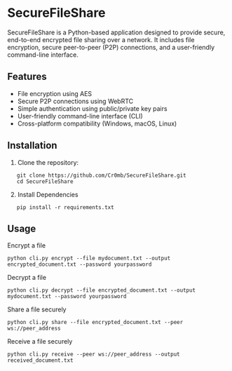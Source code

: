 # SecureFileShare

SecureFileShare is a Python-based application designed to provide secure, end-to-end encrypted file sharing over a network. It includes file encryption, secure peer-to-peer (P2P) connections, and a user-friendly command-line interface.

## Features
- File encryption using AES
- Secure P2P connections using WebRTC
- Simple authentication using public/private key pairs
- User-friendly command-line interface (CLI)
- Cross-platform compatibility (Windows, macOS, Linux)

## Installation
1. Clone the repository:
```
   git clone https://github.com/Cr0mb/SecureFileShare.git
   cd SecureFileShare
```
2. Install Dependencies
```
   pip install -r requirements.txt
```

## Usage

Encrypt a file
```
python cli.py encrypt --file mydocument.txt --output encrypted_document.txt --password yourpassword
```

Decrypt a file
```
python cli.py decrypt --file encrypted_document.txt --output mydocument.txt --password yourpassword
```

Share a file securely
```
python cli.py share --file encrypted_document.txt --peer ws://peer_address
```

Receive a file securely
```
python cli.py receive --peer ws://peer_address --output received_document.txt
```

